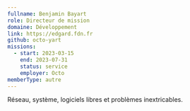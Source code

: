```yaml
---
fullname: Benjamin Bayart
role: Directeur de mission
domaine: Développement
link: https://edgard.fdn.fr
github: octo-yart
missions:
  - start: 2023-03-15
    end: 2023-07-31
    status: service
    employer: Octo
memberType: autre
---
```


Réseau, système, logiciels libres et problèmes inextricables.
